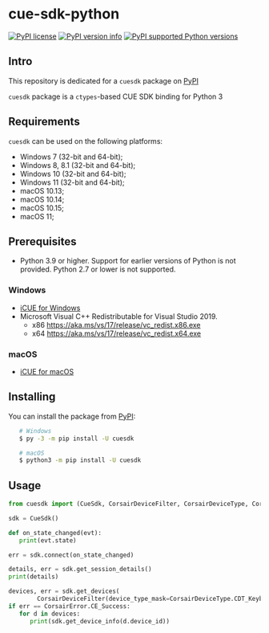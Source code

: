 # cue-sdk-python

[![PyPI license](https://img.shields.io/pypi/l/cuesdk.svg?style=for-the-badge)](https://pypi.org/project/cuesdk)
[![PyPI version info](https://img.shields.io/pypi/v/cuesdk.svg?style=for-the-badge)](https://pypi.org/project/cuesdk)
[![PyPI supported Python versions](https://img.shields.io/pypi/pyversions/cuesdk.svg?style=for-the-badge)](https://pypi.org/project/cuesdk)

## Intro

This repository is dedicated for a `cuesdk` package on [PyPI](https://pypi.org/project/cuesdk)

`cuesdk` package is a `ctypes`-based CUE SDK binding for Python 3

## Requirements

`cuesdk` can be used on the following platforms:

- Windows 7 (32-bit and 64-bit);
- Windows 8, 8.1 (32-bit and 64-bit);
- Windows 10 (32-bit and 64-bit);
- Windows 11 (32-bit and 64-bit);
- macOS 10.13;
- macOS 10.14;
- macOS 10.15;
- macOS 11;

## Prerequisites

- Python 3.9 or higher. Support for earlier versions of Python is not provided. Python 2.7 or lower is not supported.

### Windows

- [iCUE for Windows](https://www.corsair.com/icue)
- Microsoft Visual C++ Redistributable for Visual Studio 2019.
  - x86 <https://aka.ms/vs/17/release/vc_redist.x86.exe>
  - x64 <https://aka.ms/vs/17/release/vc_redist.x64.exe>

### macOS

- [iCUE for macOS](https://www.corsair.com/icue-mac)

## Installing

You can install the package from [PyPI](https://pypi.org/project/cuesdk):

```sh
   # Windows
   $ py -3 -m pip install -U cuesdk
```

```sh
   # macOS
   $ python3 -m pip install -U cuesdk
```

## Usage

```python
from cuesdk import (CueSdk, CorsairDeviceFilter, CorsairDeviceType, CorsairError)

sdk = CueSdk()

def on_state_changed(evt):
   print(evt.state)

err = sdk.connect(on_state_changed)

details, err = sdk.get_session_details()
print(details)

devices, err = sdk.get_devices(
        CorsairDeviceFilter(device_type_mask=CorsairDeviceType.CDT_Keyboard))
if err == CorsairError.CE_Success:
   for d in devices:
      print(sdk.get_device_info(d.device_id))

```
